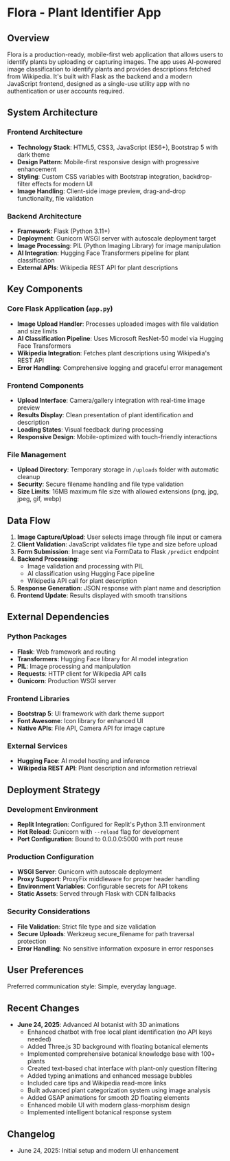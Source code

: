 # Flora - Plant Identifier App

## Overview

Flora is a production-ready, mobile-first web application that allows users to identify plants by uploading or capturing images. The app uses AI-powered image classification to identify plants and provides descriptions fetched from Wikipedia. It's built with Flask as the backend and a modern JavaScript frontend, designed as a single-use utility app with no authentication or user accounts required.

## System Architecture

### Frontend Architecture
- **Technology Stack**: HTML5, CSS3, JavaScript (ES6+), Bootstrap 5 with dark theme
- **Design Pattern**: Mobile-first responsive design with progressive enhancement
- **Styling**: Custom CSS variables with Bootstrap integration, backdrop-filter effects for modern UI
- **Image Handling**: Client-side image preview, drag-and-drop functionality, file validation

### Backend Architecture
- **Framework**: Flask (Python 3.11+)
- **Deployment**: Gunicorn WSGI server with autoscale deployment target
- **Image Processing**: PIL (Python Imaging Library) for image manipulation
- **AI Integration**: Hugging Face Transformers pipeline for plant classification
- **External APIs**: Wikipedia REST API for plant descriptions

## Key Components

### Core Flask Application (`app.py`)
- **Image Upload Handler**: Processes uploaded images with file validation and size limits
- **AI Classification Pipeline**: Uses Microsoft ResNet-50 model via Hugging Face Transformers
- **Wikipedia Integration**: Fetches plant descriptions using Wikipedia's REST API
- **Error Handling**: Comprehensive logging and graceful error management

### Frontend Components
- **Upload Interface**: Camera/gallery integration with real-time image preview
- **Results Display**: Clean presentation of plant identification and description
- **Loading States**: Visual feedback during processing
- **Responsive Design**: Mobile-optimized with touch-friendly interactions

### File Management
- **Upload Directory**: Temporary storage in `/uploads` folder with automatic cleanup
- **Security**: Secure filename handling and file type validation
- **Size Limits**: 16MB maximum file size with allowed extensions (png, jpg, jpeg, gif, webp)

## Data Flow

1. **Image Capture/Upload**: User selects image through file input or camera
2. **Client Validation**: JavaScript validates file type and size before upload
3. **Form Submission**: Image sent via FormData to Flask `/predict` endpoint
4. **Backend Processing**: 
   - Image validation and processing with PIL
   - AI classification using Hugging Face pipeline
   - Wikipedia API call for plant description
5. **Response Generation**: JSON response with plant name and description
6. **Frontend Update**: Results displayed with smooth transitions

## External Dependencies

### Python Packages
- **Flask**: Web framework and routing
- **Transformers**: Hugging Face library for AI model integration
- **PIL**: Image processing and manipulation
- **Requests**: HTTP client for Wikipedia API calls
- **Gunicorn**: Production WSGI server

### Frontend Libraries
- **Bootstrap 5**: UI framework with dark theme support
- **Font Awesome**: Icon library for enhanced UI
- **Native APIs**: File API, Camera API for image capture

### External Services
- **Hugging Face**: AI model hosting and inference
- **Wikipedia REST API**: Plant description and information retrieval

## Deployment Strategy

### Development Environment
- **Replit Integration**: Configured for Replit's Python 3.11 environment
- **Hot Reload**: Gunicorn with `--reload` flag for development
- **Port Configuration**: Bound to 0.0.0.0:5000 with port reuse

### Production Configuration
- **WSGI Server**: Gunicorn with autoscale deployment
- **Proxy Support**: ProxyFix middleware for proper header handling
- **Environment Variables**: Configurable secrets for API tokens
- **Static Assets**: Served through Flask with CDN fallbacks

### Security Considerations
- **File Validation**: Strict file type and size validation
- **Secure Uploads**: Werkzeug secure_filename for path traversal protection
- **Error Handling**: No sensitive information exposure in error responses

## User Preferences

Preferred communication style: Simple, everyday language.

## Recent Changes

- **June 24, 2025**: Advanced AI botanist with 3D animations
  - Enhanced chatbot with free local plant identification (no API keys needed)
  - Added Three.js 3D background with floating botanical elements
  - Implemented comprehensive botanical knowledge base with 100+ plants
  - Created text-based chat interface with plant-only question filtering
  - Added typing animations and enhanced message bubbles
  - Included care tips and Wikipedia read-more links
  - Built advanced plant categorization system using image analysis
  - Added GSAP animations for smooth 2D floating elements
  - Enhanced mobile UI with modern glass-morphism design
  - Implemented intelligent botanical response system

## Changelog

- June 24, 2025: Initial setup and modern UI enhancement